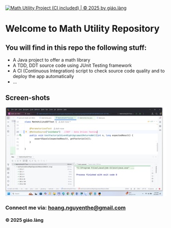 [![Math Utility Project (CI included) | © 2025 by giáo.làng](https://github.com/doit-now/math-util-1802/actions/workflows/maven.yml/badge.svg)](https://github.com/doit-now/math-util-1802/actions/workflows/maven.yml)

# Welcome to Math Utility Repository

## You will find in this repo the following stuff:
* A Java project to offer a math library
* A TDD, DDT source code using JUnit Testing framework 
* A CI (Continuous Integration) script to check source code quality and to deploy the app automatically 
* ...

## Screen-shots
![Source code with TDD](https://github.com/doit-now/math-util-1802/blob/main/screen-shots/Source-code-with-TDD-DDT.png)

### Connect me via: hoang.nguyenthe@gmail.com

#### &#169; 2025 giáo.làng
  